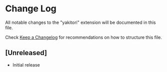 # Change Log

All notable changes to the "yakitori" extension will be documented in this file.

Check [Keep a Changelog](http://keepachangelog.com/) for recommendations on how to structure this file.

## [Unreleased]

- Initial release

